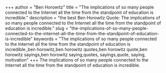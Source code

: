 +++
author = "Ben Horowitz"
title = "The implications of so many people connected to the Internet all the time from the standpoint of education is incredible."
description = "the best Ben Horowitz Quote: The implications of so many people connected to the Internet all the time from the standpoint of education is incredible."
slug = "the-implications-of-so-many-people-connected-to-the-internet-all-the-time-from-the-standpoint-of-education-is-incredible"
keywords = "The implications of so many people connected to the Internet all the time from the standpoint of education is incredible.,ben horowitz,ben horowitz quotes,ben horowitz quote,ben horowitz sayings,ben horowitz saying,quotes, sayings,quote, saying, motivation"
+++
The implications of so many people connected to the Internet all the time from the standpoint of education is incredible.
